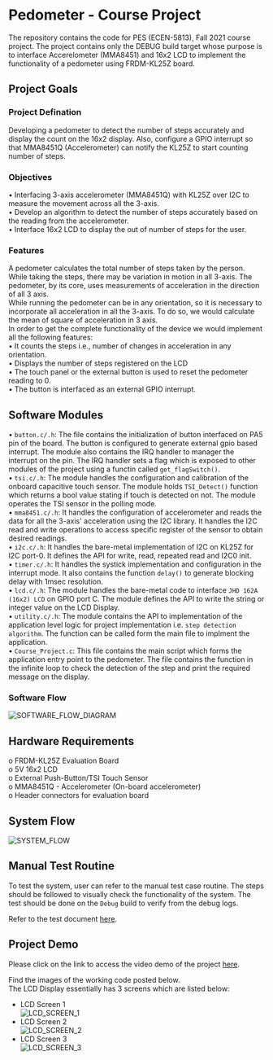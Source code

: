# Pedometer - Course Project  

The repository contains the code for PES (ECEN-5813), Fall 2021 course project. The project contains only the DEBUG 
build target whose purpose is to interface Accerelometer (MMA8451) and 16x2 LCD to implement the functionality of a
pedometer using FRDM-KL25Z board.  

## Project Goals  
### Project Defination  
Developing a pedometer to detect the number of steps accurately and display the count on the 16x2 display. Also, configure
 a GPIO interrupt so that MMA8451Q (Accelerometer) can notify the KL25Z to start counting number of steps.  

### Objectives  
• Interfacing 3-axis accelerometer (MMA8451Q) with KL25Z over I2C to measure the movement across all the 3-axis.  
• Develop an algorithm to detect the number of steps accurately based on the reading from the accelerometer.  
• Interface 16x2 LCD to display the out of number of steps for the user.  

### Features  
A pedometer calculates the total number of steps taken by the person. While taking the steps, there may be variation in motion in all 3-axis. The pedometer, by its core, uses measurements of acceleration in the direction of all 3 axis.  
While running the pedometer can be in any orientation, so it is necessary to incorporate all acceleration in all the 3-axis. To do so, we would calculate the mean of square of acceleration in 3 axis.  
In order to get the complete functionality of the device we would implement all the following features:  
• It counts the steps i.e., number of changes in acceleration in any orientation.  
• Displays the number of steps registered on the LCD  
• The touch panel or the external button is used to reset the pedometer reading to 0.  
• The button is interfaced as an external GPIO interrupt.  

## Software Modules  
• ```button.c/.h```: The file contains the initialization of button interfaced on PA5 pin of the board. The button is configured to generate external gpio based interrupt. The module also contains the IRQ handler to manager the interrupt on the pin. The IRQ handler sets a flag which is exposed to other modules of the project using a functin called ```get_flagSwitch()```.  
• ```tsi.c/.h```: The module handles the configuration and calibration of the onboard capacitive touch sensor. The module holds ```TSI_Detect()``` function which returns a bool value stating if touch is detected on not. The module operates the TSI sensor in the polling mode.  
• ```mma8451.c/.h```: It handles the configuration of accelerometer and reads the data for all the 3-axis' acceleration using the I2C library. It handles the I2C read and write operations to access specific register of the sensor to obtain desired readings.  
• ```i2c.c/.h```: It handles the bare-metal implementation of I2C on KL25Z for I2C port-0. It defines the API for write, read, repeated read and I2C0 init.  
• ```timer.c/.h```: It handles the systick implementation and configuration in the interrupt mode. It also contains the function ```delay()``` to generate blocking delay with 1msec resolution.  
• ```lcd.c/.h```: The module handles the bare-metal code to interface ```JHD 162A (16x2) LCD``` on GPIO port C. The module defines the API to write the string or integer value on the LCD Display.  
• ```utility.c/.h```: The module contains the API to implementation of the application level logic for project implementation i.e. ```step detection algorithm```. The function can be called form the main file to implment the application.  
• ```Course_Project.c```: This file contains the main script which forms the application entry point to the pedometer. The file contains the function in the infinite loop to check the detection of the step and print the required message on the display.  

### Software Flow  
![SOFTWARE_FLOW_DIAGRAM][SOFTWARE_FLOW_DIAGRAM]


## Hardware Requirements  
o FRDM-KL25Z Evaluation Board  
o 5V 16x2 LCD  
o External Push-Button/TSI Touch Sensor  
o MMA8451Q - Accelerometer (On-board accelerometer)  
o Header connectors for evaluation board  

## System Flow  
![SYSTEM_FLOW][SYSTEM_FLOW]  


## Manual Test Routine  
To test the system, user can refer to the manual test case routine. The steps should be followed to visually check the functionality of the system. The test should be done on the ```Debug``` build to verify from the debug logs.   

Refer to the test document [here](https://github.com/ruchitnaik/CourseProject_Pedometer/blob/master/Documentation/Manual%20Test%20Routine%20Guide.pdf).

## Project Demo  
Please click on the link to access the video demo of the project [here](https://drive.google.com/drive/folders/1E2aAY-J0PgqauToglKZw84UG0EAovVQV?usp=sharing).  

Find the images of the working code posted below.  
The LCD Display essentially has 3 screens which are listed below:  
- LCD Screen 1  
![LCD_SCREEN_1][LCD_SCREEN_1]  
- LCD Screen 2  
![LCD_SCREEN_2][LCD_SCREEN_2]  
- LCD Screen 3  
![LCD_SCREEN_3][LCD_SCREEN_3]


[SOFTWARE_FLOW_DIAGRAM]: https://github.com/ruchitnaik/CourseProject_Pedometer/blob/master/Screen%20Shots/Flow%20Diagrams/Software%20Design%20Flow%20Diagram.drawio.png 
[SYSTEM_FLOW]: https://github.com/ruchitnaik/CourseProject_Pedometer/blob/master/Screen%20Shots/Flow%20Diagrams/System%20Block%20Diagram.drawio.png
[LCD_SCREEN_1]: https://github.com/ruchitnaik/CourseProject_Pedometer/blob/master/Screen%20Shots/LCD%20Screen%201.jpg
[LCD_SCREEN_2]: https://github.com/ruchitnaik/CourseProject_Pedometer/blob/master/Screen%20Shots/LCD%20Screen%202.jpg
[LCD_SCREEN_3]: https://github.com/ruchitnaik/CourseProject_Pedometer/blob/master/Screen%20Shots/LCD%20Screen%203.jpg